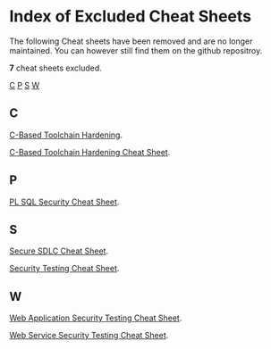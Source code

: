 # Index of Excluded Cheat Sheets

The following Cheat sheets have been removed and are no longer maintained. You can however still find them on the github repositroy.

**7** cheat sheets excluded.

[C](Excluded.md#c) [P](Excluded.md#p) [S](Excluded.md#s) [W](Excluded.md#w) 

## C

[C-Based Toolchain Hardening](https://github.com/OWASP/CheatSheetSeries/tree/master/cheatsheets_excluded/C-Based_Toolchain_Hardening.md).

[C-Based Toolchain Hardening Cheat Sheet](https://github.com/OWASP/CheatSheetSeries/tree/master/cheatsheets_excluded/C-Based_Toolchain_Hardening_Cheat_Sheet.md).


## P

[PL SQL Security Cheat Sheet](https://github.com/OWASP/CheatSheetSeries/tree/master/cheatsheets_excluded/PL_SQL_Security_Cheat_Sheet.md).


## S

[Secure SDLC Cheat Sheet](https://github.com/OWASP/CheatSheetSeries/tree/master/cheatsheets_excluded/Secure_SDLC_Cheat_Sheet.md).

[Security Testing Cheat Sheet](https://github.com/OWASP/CheatSheetSeries/tree/master/cheatsheets_excluded/Security_Testing_Cheat_Sheet.md).


## W

[Web Application Security Testing Cheat Sheet](https://github.com/OWASP/CheatSheetSeries/tree/master/cheatsheets_excluded/Web_Application_Security_Testing_Cheat_Sheet.md).

[Web Service Security Testing Cheat Sheet](https://github.com/OWASP/CheatSheetSeries/tree/master/cheatsheets_excluded/Web_Service_Security_Testing_Cheat_Sheet.md).

